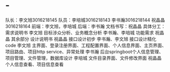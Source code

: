 # -
队长：李文旭3016218145
队员：李培城3016218143
     李书瀚3016218144
	 祝晶晶3016218164
前端：李文旭，李培城
后端：李书瀚
文档书写：祝晶晶
具体分工：
需求说明书    李文旭 目标涉众分析、业务概念分析
	    李书瀚、李培城 功能需求
	    祝晶晶 其余部分
设计说明书    祝晶晶 接口设计初步
	    李书瀚、李文旭 接口设计精化
code        李文旭 主界面、登录注册界面、工程配置界面、个人信息界面、主页界面、项目路由、项目http service、异常处理
 	    李书瀚 后台springboot个人信息管理、项目管理、文件管理，数据库设计
	    李培城 文件目录界面、文件修改界面
	    祝晶晶 个人信息查看、项目信息查看

